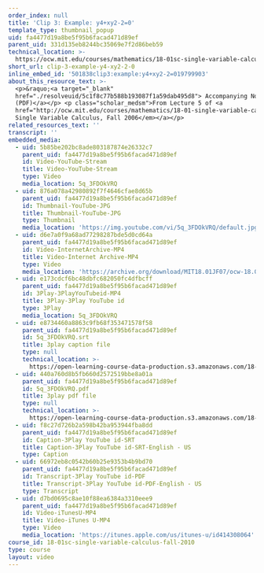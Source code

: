 ```yaml
---
order_index: null
title: 'Clip 3: Example: y4+xy2-2=0'
template_type: thumbnail_popup
uid: fa4477d19a8be5f95b6facad471d89ef
parent_uid: 331d135eb8244bc35069e7f2d86beb59
technical_location: >-
  https://ocw.mit.edu/courses/mathematics/18-01sc-single-variable-calculus-fall-2010/1.-differentiation/part-b-implicit-differentiation-and-inverse-functions/session-14-examples-of-implicit-differentiation/clip-3-example-y4-xy2-2-0
short_url: clip-3-example-y4-xy2-2-0
inline_embed_id: '501838clip3:example:y4+xy2-2=019799903'
about_this_resource_text: >-
  <p>&raquo;<a target="_blank"
  href="./resolveuid/5c1f8c77b588b193087f1a59dab495d8"> Accompanying Notes
  (PDF)</a></p> <p class="scholar_medsm">From Lecture 5 of <a
  href="http://ocw.mit.edu/courses/mathematics/18-01-single-variable-calculus-fall-2006/video-lectures/"><em>18.01
  Single Variable Calculus, Fall 2006</em></a></p>
related_resources_text: ''
transcript: ''
embedded_media:
  - uid: 5b85be202bc8ade803187874e26332c7
    parent_uid: fa4477d19a8be5f95b6facad471d89ef
    id: Video-YouTube-Stream
    title: Video-YouTube-Stream
    type: Video
    media_location: 5q_3FDOkVRQ
  - uid: 876a078a42980892f7f4646cfae8d65b
    parent_uid: fa4477d19a8be5f95b6facad471d89ef
    id: Thumbnail-YouTube-JPG
    title: Thumbnail-YouTube-JPG
    type: Thumbnail
    media_location: 'https://img.youtube.com/vi/5q_3FDOkVRQ/default.jpg'
  - uid: d6e7a0f9a68ad77298287bde5d0cd64a
    parent_uid: fa4477d19a8be5f95b6facad471d89ef
    id: Video-InternetArchive-MP4
    title: Video-Internet Archive-MP4
    type: Video
    media_location: 'https://archive.org/download/MIT18.01JF07/ocw-18.01-f07-lec05_300k.mp4'
  - uid: e173cdcf6bc48dbfc682050fc4dfbcff
    parent_uid: fa4477d19a8be5f95b6facad471d89ef
    id: 3Play-3PlayYouTubeid-MP4
    title: 3Play-3Play YouTube id
    type: 3Play
    media_location: 5q_3FDOkVRQ
  - uid: e8734460a8863c9fb68f353471578f58
    parent_uid: fa4477d19a8be5f95b6facad471d89ef
    id: 5q_3FDOkVRQ.srt
    title: 3play caption file
    type: null
    technical_location: >-
      https://open-learning-course-data-production.s3.amazonaws.com/18-01sc-single-variable-calculus-fall-2010/6bbb2856306b28521a2ac696276bb07d_5q_3FDOkVRQ.srt
  - uid: 440a760d8b5fb660d2572519bbe8a01a
    parent_uid: fa4477d19a8be5f95b6facad471d89ef
    id: 5q_3FDOkVRQ.pdf
    title: 3play pdf file
    type: null
    technical_location: >-
      https://open-learning-course-data-production.s3.amazonaws.com/18-01sc-single-variable-calculus-fall-2010/a6f84bb9a3e86bb369ccfe1e7f3dcf02_5q_3FDOkVRQ.pdf
  - uid: f8c27d726b2a598b42ba953944fba8dd
    parent_uid: fa4477d19a8be5f95b6facad471d89ef
    id: Caption-3Play YouTube id-SRT
    title: Caption-3Play YouTube id-SRT-English - US
    type: Caption
  - uid: 66972eb8c0542b60b25e9353b4b9bd70
    parent_uid: fa4477d19a8be5f95b6facad471d89ef
    id: Transcript-3Play YouTube id-PDF
    title: Transcript-3Play YouTube id-PDF-English - US
    type: Transcript
  - uid: d7bd0695c8ae10f88ea6384a3310eee9
    parent_uid: fa4477d19a8be5f95b6facad471d89ef
    id: Video-iTunesU-MP4
    title: Video-iTunes U-MP4
    type: Video
    media_location: 'https://itunes.apple.com/us/itunes-u/id414308064'
course_id: 18-01sc-single-variable-calculus-fall-2010
type: course
layout: video
---
```

